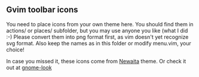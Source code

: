 ## Gvim toolbar icons
You need to place icons from your own theme here. You should find them in
actions/ or places/ subfolder, but you may use anyone you like (what I did :-)
Please convert them into png format first, as vim doesn't yet recognize svg
format. Also keep the names as in this folder or modify menu.vim, your choice!

In case you missed it, these icons come from <a href="https://github.com/cbrnix/Newaita">Newaita</a> theme.
Or check it out at <a href="https://www.gnome-look.org/p/1243493">gnome-look</a>
